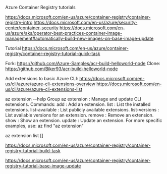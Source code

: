 Azure Container Registry tutorials

https://docs.microsoft.com/en-us/azure/container-registry/container-registry-intro
https://docs.microsoft.com/en-us/azure/security-center/container-security
https://docs.microsoft.com/en-us/azure/aks/operator-best-practices-container-image-management#automatically-build-new-images-on-base-image-update


Tutorial
https://docs.microsoft.com/en-us/azure/container-registry/container-registry-tutorial-quick-task

Fork:  https://github.com/Azure-Samples/acr-build-helloworld-node
Clone: https://github.com/Biker93/acr-build-helloworld-node

Add extensions to basic Azure CLI:
https://docs.microsoft.com/en-us/cli/azure/azure-cli-extensions-overview
https://docs.microsoft.com/en-us/cli/azure/azure-cli-extensions-list

az extension --help
Group
    az extension : Manage and update CLI extensions.
Commands:
    add            : Add an extension.
    list           : List the installed extensions.
    list-available : List publicly available extensions.
    list-versions  : List available versions for an extension.
    remove         : Remove an extension.
    show           : Show an extension.
    update         : Update an extension.
For more specific examples, use: az find "az extension"

az extension list
[]




https://docs.microsoft.com/en-us/azure/container-registry/container-registry-tutorial-build-task

https://docs.microsoft.com/en-us/azure/container-registry/container-registry-tutorial-base-image-update

